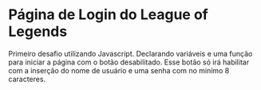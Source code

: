 # Página de Login do League of Legends
Primeiro desafio utilizando Javascript.
Declarando variáveis e uma função para iniciar a página com o botão desabilitado.
Esse botão só irá habilitar com a inserção do nome de usuário e uma senha com no minímo 8 caracteres.
